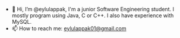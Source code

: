 - 👋 Hi, I’m @eylulappak, I'm a junior Software Engineering student. I mostly program using Java, C or C++. I also have experience with MySQL.
- 📫 How to reach me: eylulappak01@gmail.com

<!---
eylulappak/eylulappak is a ✨ special ✨ repository because its `README.md` (this file) appears on your GitHub profile.
You can click the Preview link to take a look at your changes.
--->
